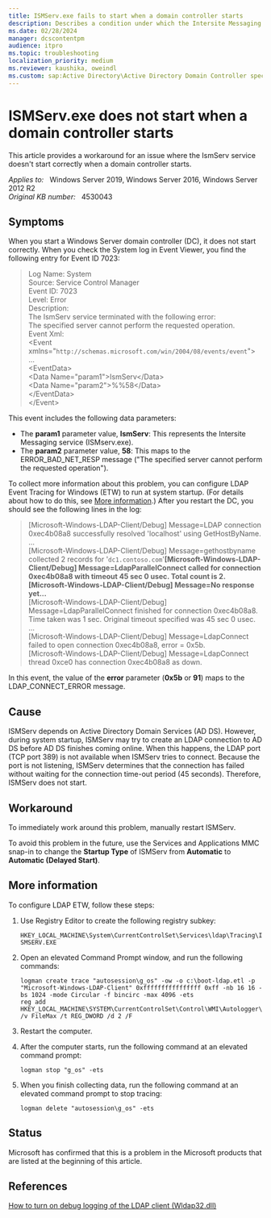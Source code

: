 ```yaml
---
title: ISMServ.exe fails to start when a domain controller starts
description: Describes a condition under which the Intersite Messaging Service does not start correctly when a domain controller starts. Provides a workaround.
ms.date: 02/28/2024
manager: dcscontentpm
audience: itpro
ms.topic: troubleshooting
localization_priority: medium
ms.reviewer: kaushika, oweindl
ms.custom: sap:Active Directory\Active Directory Domain Controller specific boot failures, csstroubleshoot
---
```

# ISMServ.exe does not start when a domain controller starts

This article provides a workaround for an issue where the IsmServ service doesn't start correctly when a domain controller starts.

_Applies to:_ &nbsp; Windows Server 2019, Windows Server 2016, Windows Server 2012 R2  
_Original KB number:_ &nbsp; 4530043

## Symptoms

When you start a Windows Server domain controller (DC), it does not start correctly. When you check the System log in Event Viewer, you find the following entry for Event ID 7023:

> Log Name:      System  
Source:        Service Control Manager​  
Event ID:      7023​  
Level:         Error​  
Description:​  
The IsmServ service terminated with the following error:  
The specified server cannot perform the requested operation.​  
Event Xml:​  
\<Event xmlns="`http://schemas.microsoft.com/win/2004/08/events/event`"\>  
\...​  
  \<EventData\>​  
    \<Data Name="param1"\>IsmServ\</Data\>​  
    \<Data Name="param2"\>%%58\</Data\>​  
  \</EventData\>​  
\</Event\>​

This event includes the following data parameters:

- The **param1** parameter value, **IsmServ**: This represents the Intersite Messaging service (ISMserv.exe).
- The **param2** parameter value, **58**: This maps to the ERROR_BAD_NET_RESP message ("The specified server cannot perform the requested​ operation").

To collect more information about this problem, you can configure LDAP Event Tracing for Windows (ETW) to run at system startup. (For details about how to do this, see [More information](#more-information).) After you restart the DC, you should see the following lines in the log:

> [Microsoft-Windows-LDAP-Client/Debug] Message=LDAP connection 0xec4b08a8 successfully resolved 'localhost' using GetHostByName.  
...  
[Microsoft-Windows-LDAP-Client/Debug] Message=gethostbyname collected 2 records for '`dc1.contoso.com`'**[Microsoft-Windows-LDAP-Client/Debug] Message=LdapParallelConnect called for connection 0xec4b08a8 with timeout 45 sec 0 usec.  Total count is 2.**  
**[Microsoft-Windows-LDAP-Client/Debug] Message=No response yet...**  
[Microsoft-Windows-LDAP-Client/Debug] Message=LdapParallelConnect finished for connection 0xec4b08a8.  Time taken was 1 sec.  Original timeout specified was 45 sec 0 usec.  
...  
[Microsoft-Windows-LDAP-Client/Debug] Message=LdapConnect failed to open connection 0xec4b08a8, error = 0x5b.  
[Microsoft-Windows-LDAP-Client/Debug] Message=LdapConnect thread 0xce0 has connection 0xec4b08a8 as down.

In this event, the value of the **error** parameter (**0x5b** or **91**) maps to the LDAP_CONNECT_ERROR message.

## Cause

ISMServ depends on Active Directory Domain Services (AD DS). However, during system startup, ISMServ may try to create an LDAP connection to AD DS before AD DS finishes coming online. When this happens, the LDAP port (TCP port 389) is not available when ISMServ tries to connect. Because the port is not listening, ISMServ determines that the connection has failed without waiting for the connection time-out period (45 seconds). Therefore, ISMServ does not start.

## Workaround

To immediately work around this problem, manually restart ISMServ.

To avoid this problem in the future, use the Services and Applications MMC snap-in to change the **Startup Type** of ISMServ from **Automatic** to **Automatic (Delayed Start)**.

## More information

To configure LDAP ETW, follow these steps:

1. Use Registry Editor to create the following registry subkey:

    `HKEY_LOCAL_MACHINE\System\CurrentControlSet\Services\ldap\Tracing\ISMSERV.EXE`

2. Open an elevated Command Prompt window, and run the following commands:

    ```console
    logman create trace "autosession\g_os" -ow -o c:\boot-ldap.etl -p "Microsoft-Windows-LDAP-Client" 0xffffffffffffffff 0xff -nb 16 16 -bs 1024 -mode Circular -f bincirc -max 4096 -ets
    reg add HKEY_LOCAL_MACHINE\SYSTEM\CurrentControlSet\Control\WMI\Autologger\g_os /v FileMax /t REG_DWORD /d 2 /F
    ```

3. Restart the computer.

4. After the computer starts, run the following command at an elevated command prompt:

    ```console
    logman stop "g_os" -ets
    ```

5. When you finish collecting data, run the following command at an elevated command prompt to stop tracing:

    ```console
    logman delete "autosession\g_os" -ets
    ```

## Status

Microsoft has confirmed that this is a problem in the Microsoft products that are listed at the beginning of this article.

## References

[How to turn on debug logging of the LDAP client (Wldap32.dll)](https://support.microsoft.com/help/325616)

